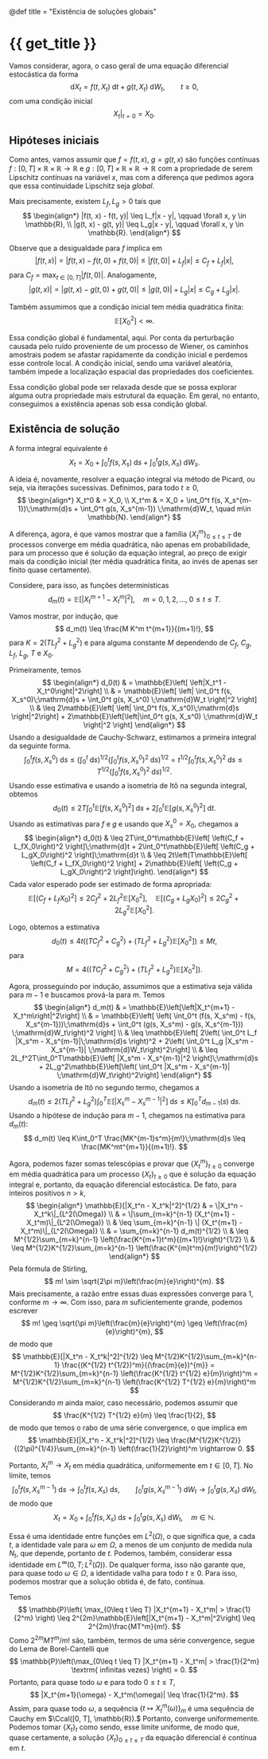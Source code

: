 @def title = "Existência de soluções globais"

# {{ get_title }}

Vamos considerar, agora, o caso geral de uma equação diferencial estocástica da forma
$$
\mathrm{d}X_t = f(t, X_t)\;\mathrm{d}t + g(t, X_t)\;\mathrm{d}W_t, \qquad t \geq 0,
$$
com uma condição inicial
$$
\left.X_t\right|_{t = 0} = X_0.
$$

## Hipóteses iniciais

Como antes, vamos assumir que $f = f(t, x),$ $g = g(t, x)$ são funções contínuas $f:[0, T]\times \mathbb{R} \times\mathbb{R} \rightarrow \mathbb{R}$ e $g:[0, T]\times \mathbb{R} \times\mathbb{R} \rightarrow \mathbb{R}$ com a propriedade de serem Lipschitz contínuas na variável $x,$ mas com a diferença que pedimos agora que essa continuidade Lipschitz seja *global.*

Mais precisamente, existem $L_f, L_g > 0$ tais que
$$
\begin{align*}
|f(t, x) - f(t, y)| \leq L_f|x - y|, \qquad \forall x, y \in \mathbb{R}, \\
|g(t, x) - g(t, y)| \leq L_g|x - y|, \qquad \forall x, y \in \mathbb{R}.
\end{align*}
$$

Observe que a desigualdade para $f$ implica em
$$
|f(t, x)| = |f(t, x) - f(t, 0) + f(t, 0)| \leq |f(t, 0)| + L_f|x| \leq C_f + L_f|x|,
$$
para $C_f = \max_{t\in [0, T]}|f(t, 0)|.$ Analogamente,
$$
|g(t, x)| = |g(t, x) - g(t, 0) + g(t, 0)| \leq |g(t, 0)| + L_g|x| \leq C_g + L_g|x|.
$$

Também assumimos que a condição inicial tem média quadrática finita:
$$
\mathbb{E}[X_0^2] < \infty.
$$

Essa condição global é fundamental, aqui. Por conta da perturbação causada pelo ruído proveniente de um processo de Wiener, os caminhos amostrais podem se afastar rapidamente da condição inicial e perdemos esse controle local. A condição inicial, sendo uma variável aleatória, também impede a localização espacial das propriedades dos coeficientes. 

Essa condição global pode ser relaxada desde que se possa explorar alguma outra propriedade mais estrutural da equação. Em geral, no entanto, conseguimos a existência apenas sob essa condição global.

## Existência de solução

A forma integral equivalente é
$$
X_t = X_0 + \int_0^t f(s, X_s)\;\mathrm{d}s + \int_0^t g(s, X_s)\;\mathrm{d}W_s.
$$

A ideia é, novamente, resolver a equação integral via método de Picard, ou seja, via iterações sucessivas. Definimos, para todo $t \geq 0,$
$$
\begin{align*}
X_t^0 & = X_0, \\
X_t^m & = X_0 + \int_0^t f(s, X_s^{m-1})\;\mathrm{d}s + \int_0^t g(s, X_s^{m-1}) \;\mathrm{d}W_t, \quad m\in \mathbb{N}.
\end{align*}
$$

A diferença, agora, é que vamos mostrar que a família $\{X_t^m\}_{0 \leq t \leq T}$ de processos converge em média quadrática, não apenas em probabilidade, para um processo que é solução da equação integral, ao preço de exigir mais da condição inicial (ter média quadrática finita, ao invés de apenas ser finito quase certamente).

Considere, para isso, as funções determinísticas
$$
d_m(t) = \mathbb{E}\left[\left|X_t^{m+1} - X_t^m\right|^2\right], \quad m = 0, 1, 2, \ldots, \; 0 \leq t \leq T.
$$

Vamos mostrar, por indução, que
$$
d_m(t) \leq \frac{M K^m t^{m+1}}{(m+1)!},
$$
para $K = 2(T L_f^2 + L_g^2)$ e para alguma constante $M$ dependendo de $C_f,$ $C_g,$ $L_f,$ $L_g,$ $T$ e $X_0.$

Primeiramente, temos
$$
\begin{align*}
d_0(t) & = \mathbb{E}\left[ \left|X_t^1 - X_t^0\right|^2\right] \\
  & = \mathbb{E}\left[ \left| \int_0^t f(s, X_s^0)\;\mathrm{d}s + \int_0^t g(s, X_s^0) \;\mathrm{d}W_t \right|^2 \right] \\
  & \leq 2\mathbb{E}\left[ \left| \int_0^t f(s, X_s^0)\;\mathrm{d}s \right|^2\right] + 2\mathbb{E}\left[\left|\int_0^t g(s, X_s^0) \;\mathrm{d}W_t \right|^2 \right]
\end{align*}
$$
Usando a desigualdade de Cauchy-Schwarz, estimamos a primeira integral da seguinte forma.
$$
\int_0^t f(s, X_s^0)\;\mathrm{d}s \leq \left(\int_0^t \;\mathrm{d}s\right)^{1/2}\left(\int_0^t f(s, X_s^0)^2 \;\mathrm{d}s\right)^{1/2} = t^{1/2}\int_0^t f(s, X_s^0)^2 \;\mathrm{d}s \leq T^{1/2} \left(\int_0^t f(s, X_s^0)^2 \;\mathrm{d}s\right)^{1/2}.
$$
Usando esse estimativa e usando a isometria de Itô na segunda integral, obtemos
$$
d_0(t) \leq 2T\int_0^t\mathbb{E}\left[ f(s, X_s^0)^2 \right]\;\mathrm{d}s + 2\int_0^t\mathbb{E}\left[ g(s, X_s^0)^2 \right]\;\mathrm{d}t.
$$
Usando as estimativas para $f$ e $g$ e usando que $X_s^0 = X_0,$ chegamos a
$$
\begin{align*}
d_0(t) & \leq 2T\int_0^t\mathbb{E}\left[ \left(C_f + L_fX_0\right)^2 \right]\;\mathrm{d}t + 2\int_0^t\mathbb{E}\left[ \left(C_g + L_gX_0\right)^2 \right]\;\mathrm{d}t \\
& \leq 2t\left(T\mathbb{E}\left[ \left(C_f + L_fX_0\right)^2 \right] + 2\mathbb{E}\left[ \left(C_g + L_gX_0\right)^2 \right]\right).
\end{align*}
$$
Cada valor esperado pode ser estimado de forma apropriada:
$$
\mathbb{E}\left[ \left(C_f + L_fX_0\right)^2 \right] \leq 2C_f^2 + 2L_f^2\mathbb{E}\left[X_0^2\right], \quad \mathbb{E}\left[ \left(C_g + L_gX_0\right)^2 \right] \leq 2C_g^2 + 2L_g^2\mathbb{E}\left[X_0^2\right].
$$

Logo, obtemos a estimativa
$$
d_0(t) \leq 4t\left((TC_f^2 + C_g^2) + (TL_f^2 + L_g^2)\mathbb{E}\left[X_0^2\right]\right) \leq Mt,
$$
para
$$
M = 4\left((TC_f^2 + C_g^2) + (TL_f^2 + L_g^2)\mathbb{E}\left[X_0^2\right]\right).
$$

Agora, prosseguindo por indução, assumimos que a estimativa seja válida para $m-1$ e buscamos prová-la para $m.$ Temos
$$
\begin{align*}
d_m(t) & = \mathbb{E}\left[\left|X_t^{m+1} - X_t^m\right|^2\right] \\
& = \mathbb{E}\left[ \left( \int_0^t (f(s, X_s^m) - f(s, X_s^{m-1}))\;\mathrm{d}s + \int_0^t (g(s, X_s^m) - g(s, X_s^{m-1})) \;\mathrm{d}W_t\right)^2 \right] \\
& \leq \mathbb{E}\left[ 2\left( \int_0^t L_f |X_s^m - X_s^{m-1}|\;\mathrm{d}s \right)^2 + 2\left( \int_0^t L_g |X_s^m - X_s^{m-1}| \;\mathrm{d}W_t\right)^2\right] \\
& \leq 2L_f^2T\int_0^T\mathbb{E}\left[ |X_s^m - X_s^{m-1}|^2 \right]\;\mathrm{d}s + 2L_g^2\mathbb{E}\left[\left( \int_0^t |X_s^m - X_s^{m-1}| \;\mathrm{d}W_t\right)^2\right]
\end{align*}
$$
Usando a isometria de Itô no segundo termo, chegamos a
$$
d_m(t) \leq 2(TL_f^2 + L_g^2)\int_0^T \mathbb{E}\left[ |X_s^m - X_s^{m-1}|^2 \right]\;\mathrm{d}s \leq K\int_0^T d_{m-1}(s)\;\mathrm{d}s.
$$
Usando a hipótese de indução para $m-1,$ chegamos na estimativa para $d_m(t)$:
$$
d_m(t) \leq K\int_0^T \frac{MK^{m-1}s^m}{m!}\;\mathrm{d}s \leq \frac{MK^mt^{m+1}}{(m+1)!}.
$$

Agora, podemos fazer somas telescópias e provar que $\{X_t^m\}_{t \geq 0}$ converge em média quadrática para um processo $\{X_t\}_{t \geq 0}$ que é solução da equação integral e, portanto, da equação diferencial estocástica. De fato, para inteiros positivos $n > k,$
$$
  \begin{align*}
    \mathbb{E}[|X_t^n - X_t^k|^2]^{1/2} & = \|X_t^n - X_t^k\|_{L^2(\Omega)} \\
    & = \|\sum_{m=k}^{n-1} (X_t^{m+1} - X_t^m)\|_{L^2(\Omega)} \\
    & \leq \sum_{m=k}^{n-1} \| (X_t^{m+1} - X_t^m)\|_{L^2(\Omega)} \\
    & = \sum_{m=k}^{n-1} d_m(t)^{1/2} \\
    & \leq M^{1/2}\sum_{m=k}^{n-1} \left(\frac{K^{m+1}t^m}{(m+1)!}\right)^{1/2} \\
    & \leq M^{1/2}K^{1/2}\sum_{m=k}^{n-1} \left(\frac{K^{m}t^m}{m!}\right)^{1/2}
\end{align*}
$$
Pela fórmula de Stirling,
$$
m! \sim \sqrt{2\pi m}\left(\frac{m}{e}\right)^{m}.
$$
Mais precisamente, a razão entre essas duas expressões converge para $1,$ conforme $m\rightarrow \infty.$ Com isso, para $m$ suficientemente grande, podemos escrever
$$
m! \geq \sqrt{\pi m}\left(\frac{m}{e}\right)^{m} \geq \left(\frac{m}{e}\right)^{m},
$$
de modo que
$$
  \mathbb{E}[|X_t^n - X_t^k|^2]^{1/2} \leq M^{1/2}K^{1/2}\sum_{m=k}^{n-1} \frac{(K^{1/2} t^{1/2})^m}{(\frac{m}{e})^{m}} = M^{1/2}K^{1/2}\sum_{m=k}^{n-1} \left(\frac{K^{1/2} t^{1/2} e}{m}\right)^m = M^{1/2}K^{1/2}\sum_{m=k}^{n-1} \left(\frac{K^{1/2} T^{1/2} e}{m}\right)^m
$$
Considerando $m$ ainda maior, caso necessário, podemos assumir que
$$
\frac{K^{1/2} T^{1/2} e}{m} \leq \frac{1}{2},
$$
de modo que temos o rabo de uma série convergence, o que implica em
$$
  \mathbb{E}[|X_t^n - X_t^k|^2]^{1/2} \leq \frac{M^{1/2}K^{1/2}}{(2\pi)^{1/4}}\sum_{m=k}^{n-1} \left(\frac{1}{2}\right)^m \rightarrow 0.
$$

Portanto, $X_t^m \rightarrow X_t$ em média quadrática, uniformemente em $t\in [0, T].$ No limite, temos 
$$
\int_0^t f(s, X_s^{m-1})\;\mathrm{d}s \rightarrow \int_0^t f(s, X_s)\;\mathrm{d}s, \qquad \int_0^t g(s, X_s^{m-1}) \;\mathrm{d}W_t \rightarrow \int_0^t g(s, X_s) \;\mathrm{d}W_t,
$$
de modo que
$$
X_t = X_0 + \int_0^t f(s, X_s)\;\mathrm{d}s + \int_0^t g(s, X_s) \;\mathrm{d}W_t, \quad m\in \mathbb{N}.
$$

Essa é uma identidade entre funções em $L^2(\Omega),$ o que significa que, a cada $t,$ a identidade vale para $\omega$ em $\Omega,$ a menos de um conjunto de medida nula $N_t,$ que depende, portanto de $t.$ Podemos, também, considerar essa identidade em $L^\infty(0, T; L^2(\Omega)).$ De qualquer forma, isso não garante que, para quase todo $\omega\in\Omega,$ a identidade valha para todo $t\geq 0.$ Para isso, podemos mostrar que a solução obtida é, de fato, contínua.

Temos
$$
  \mathbb{P}\left( \max_{0\leq t \leq T} |X_t^{m+1} - X_t^m| > \frac{1}{2^m} \right) \leq 2^{2m}\mathbb{E}\left[|X_t^{m+1} - X_t^m|^2\right] \leq 2^{2m}\frac{MT^m}{m!}.
$$
Como $2^{2m}MT^m/m!$ são, também, termos de uma série convergence, segue do Lema de Borel-Cantelli que
$$
\mathbb{P}\left(\max_{0\leq t \leq T} |X_t^{m+1} - X_t^m| > \frac{1}{2^m} \textrm{ infinitas vezes} \right) = 0.
$$
Portanto, para quase todo $\omega$ e para todo $0\leq t \leq T,$
$$
|X_t^{m+1}(\omega) - X_t^m(\omega)| \leq \frac{1}{2^m}.
$$
Assim, para quase todo $\omega,$ a sequência $\{t \mapsto X_t^m(\omega)\}_m$ é uma sequência de Cauchy em $\Ccal([0, T], \mathbb{R}).$ Portanto, converge uniformemente. Podemos tomar $\{X_t\}_t$ como sendo, esse limite uniforme, de modo que, quase certamente, a solução $\{X_t\}_{0\leq t\leq T}$ da equação diferencial é contínua em $t.$
